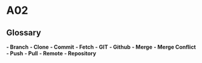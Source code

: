 # A02


## Glossary
**- Branch**
**- Clone**
**- Commit**
**- Fetch**
**- GIT**
**- Github**
**- Merge**
**- Merge Conflict**
**- Push**
**- Pull**
**- Remote**
**- Repository**
